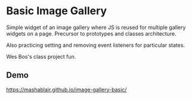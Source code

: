# Basic Image Gallery
Simple widget of an image gallery where JS is reused for multiple gallery widgets on a page. Precursor to prototypes and classes architecture. 

Also practicing setting and removing event listeners for particular states. 

Wes Bos's class project fun. 

## Demo
https://mashablair.github.io/image-gallery-basic/
